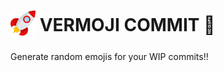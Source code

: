 <h1>
  <sub><img src="./images/icon.png" height="40"></sub>
  VERMOJI COMMIT 🍉
</h1>

Generate random emojis for your WIP commits!!

